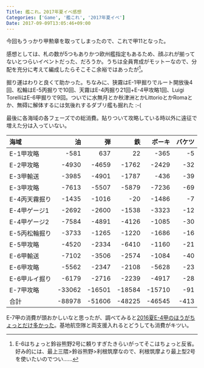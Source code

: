 ```yaml
---
Title: 艦これ。2017年夏イベ感想
Categories: ['Game', '艦これ', '2017年夏イベ']
Date: 2017-09-09T13:05:46+09:00
---
```


今回もうっかり甲勲章を取ってしまったので、これで甲11となった。

感想としては、札の数が5つもありかつ欧州艦指定もあるため、顔ぶれが揃ってないとつらいイベントだった、だろうか。うちは全員育成がモットーなので、分配を充分に考えて編成したらそこそこ余裕ではあったが[^1]。

[^1]:E-6はちょっと鈴谷熊野2号に頼りすぎたきらいがってそこはちょっと反省。好み的には、最上三隈>鈴谷熊野>利根筑摩なので、利根筑摩より最上型2号を使いたいのでつい……

掘り運はわりと良くて助かった。ちなみに、狭霧はE-1甲掘りでルート開放後4回、松輪はE-5丙掘りで10回、天霧はE-4丙掘り21回+E-4甲攻略1回、Luigi TorelliはE-6甲掘りで9回。ついでに水無月とか秋津洲とかLittorioとかRomaとか、無碍に解体するには気後れするダブリ艦も掘れた :-(

最後に各海域の各フェーズでの総消費。貼りついて攻略している時以外に遠征で増えた分は入っていない。

|海域|油 |弾 |鉄 |ボーキ|バケツ|
|:--|-:|-:|-:|-:|-:|
|E-1甲攻略|-581|637|22|-365|-5|
|E-2甲攻略|-4930|-4659|-1762|-2429|-32|
|E-3甲輸送|-3985|-4901|-1787|-436|-39|
|E-3甲攻略|-7613|-5507|-5879|-7236|-69|
|E-4丙天霧掘り|-1435|-1016|-20|-1486|-7|
|E-4甲ゲージ1|-2692|-2600|-1538|-3323|-12|
|E-4甲ゲージ2|-7584|-4891|-4126|-1085|-30|
|E-5丙松輪掘り|-3733|-1265|-1220|-1686|-16|
|E-5甲攻略|-4520|-2334|-6410|-1160|-21|
|E-6甲輸送|-7102|-3506|-2574|-1084|-40|
|E-6甲攻略|-5562|-2347|-2108|-5628|-23|
|E-6甲ルイ掘り|-6179|-2716|-2239|-4917|-28|
|E-7甲攻略|-33062|-16501|-18584|-15710|-91|
|合計|-88978|-51606|-48225|-46545|-413|

E-7甲の消費が頭おかしいなと思ったが、調べてみると[2016夏E-4甲のほうがちょっとだけ多かった](http://www.nekomimist.org/d/201608.html#d21_t1)。基地航空隊と両支援入れるとどうしても消費がキツい。






